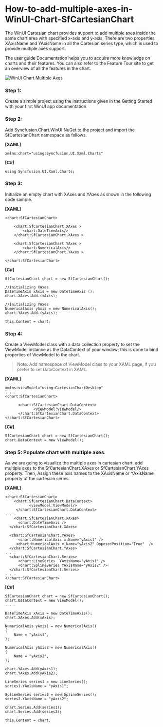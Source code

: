 # How-to-add-multiple-axes-in-WinUI-Chart-SfCartesianChart

The WinUI Cartesian chart provides support to add multiple axes inside the same chart area with specified x-axis and y-axis. There are two properties XAxisName and YAxisName in all the Cartesian series type, which is used to provide multiple axes support.

The user guide Documentation helps you to acquire more knowledge on charts and their features. You can also refer to the Feature Tour site to get an overview of all the features in the chart.

![WinUI Chart Multiple Axes](https://user-images.githubusercontent.com/61832185/176182402-3f4b05ca-8869-4d30-b4c6-e38c4a5dc114.png)

### Step 1: 
Create a simple project using the instructions given in the Getting Started with your first WinUI app documentation.

### Step 2: 
Add Syncfusion.Chart.WinUI NuGet to the project and import the SfCartesianChart namespace as follows.

**[XAML]**
```
xmlns:chart="using:Syncfusion.UI.Xaml.Charts"
```
**[C#]**
```
using Syncfusion.UI.Xaml.Charts;
```
### Step 3: 
Initialize an empty chart with XAxes and YAxes as shown in the following code sample.

**[XAML]**
```
<chart:SfCartesianChart>

    <chart:SfCartesianChart.XAxes >
        <chart:DateTimeAxis/>
    </chart:SfCartesianChart.XAxes >

    <chart:SfCartesianChart.YAxes >
        <chart:NumericalAxis/>
    </chart:SfCartesianChart.YAxes >

</chart:SfCartesianChart>

```
**[C#]**
```
SfCartesianChart chart = new SfCartesianChart();

//Initializing XAxes
DateTimeAxis xAxis = new DateTimeAxis ();
chart.XAxes.Add.(xAxis);

//Initializing YAxes
NumericalAxis yAxis = new NumericalAxis();
chart.YAxes.Add.(yAxis);

this.Content = chart;
```
### Step 4: 
Create a ViewModel class with a data collection property to set the ViewModel instance as the DataContext of your window; this is done to bind properties of ViewModel to the chart.

> Note: Add namespace of ViewModel class to your XAML page, if you prefer to set DataContext in XAML.

**[XAML]**
```
xmlns:viewModel="using:CartesianChartDesktop"
. . .
<chart:SfCartesianChart>

      <chart:SfCartesianChart.DataContext>
             <viewModel:ViewModel/>
      </chart:SfCartesianChart.DataContext>
</chart:SfCartesianChart>
```
**[C#]**
```
SfCartesianChart chart = new SfCartesianChart();
chart.DataContext = new ViewModel();
```
### Step 5: Populate chart with multiple axes.

As we are going to visualize the multiple axes in cartesian chart, add multiple axes to the SfCartesianChart.XAxes or SfCartesianChart.YAxes property.  Then, Assign these axis names to the XAxisName or YAxisName property of the cartesian series.

**[XAML]**
```
<chart:SfCartesianChart>
    <chart:SfCartesianChart.DataContext>
           <viewModel:ViewModel/>
     </chart:SfCartesianChart.DataContext>
. . .
    <chart:SfCartesianChart.XAxes>
      <chart:DateTimeAxis />
  </chart:SfCartesianChart.XAxes>

  <chart:SfCartesianChart.YAxes>
      <chart:NumericalAxis x:Name="yAxis1" />
     <chart:NumericalAxis x:Name="yAxis2" OpposedPosition="True"  />
  </chart:SfCartesianChart.YAxes>
. . .
  <chart:SfCartesianChart.Series>
      <chart:LineSeries  YAxisName="yAxis1" />
      <chart:SplineSeries YAxisName="yAxis2" />
  </chart:SfCartesianChart.Series>
. . .
</chart:SfCartesianChart>
```
**[C#]**
```
SfCartesianChart chart = new SfCartesianChart();
chart.DataContext = new ViewModel();
. . .

DateTimeAxis xAxis = new DateTimeAxis();
chart.XAxes.Add(xAxis);

NumericalAxis yAxis1 = new NumericalAxis()
{
	Name = "yAxis1",
};

NumericalAxis yAxis2 = new NumericalAxis()
{
	Name = "yAxis2",
};

chart.YAxes.Add(yAxis1);
chart.YAxes.Add(yAxis2);

LineSeries series1 = new LineSeries();
series1.YAxisName = "yAxis1";

SplineSeries series2 = new SplineSeries();
series2.YAxisName = "yAxis2";

chart.Series.Add(series1);
chart.Series.Add(series2);

this.Content = chart;
``` 
